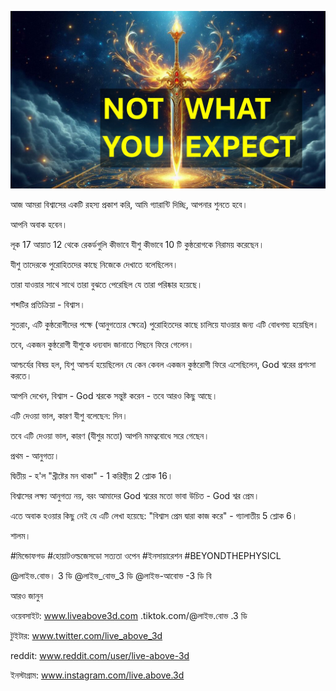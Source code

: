 ![Video cover image](../cover.jpg "cover photo")

আজ আমরা বিশ্বাসের একটি রহস্য প্রকাশ করি, আমি গ্যারান্টি দিচ্ছি, আপনার শুনতে হবে।

আপনি অবাক হবেন।

লূক 17 আয়াত 12 থেকে রেকর্ডগুলি কীভাবে যীশু কীভাবে 10 টি কুষ্ঠরোগকে নিরাময় করেছেন।

যীশু তাদেরকে পুরোহিতদের কাছে নিজেকে দেখাতে বলেছিলেন।

তারা যাওয়ার সাথে সাথে তারা বুঝতে পেরেছিল যে তারা পরিষ্কার হয়েছে।

শব্দটির প্রতিক্রিয়া - বিশ্বাস।

সুতরাং, এটি কুষ্ঠরোগীদের পক্ষে (আনুগত্যের ক্ষেত্রে) পুরোহিতদের কাছে চালিয়ে যাওয়ার জন্য এটি বোধগম্য হয়েছিল।

তবে, একজন কুষ্ঠরোগী যীশুকে ধন্যবাদ জানাতে পিছনে ফিরে গেলেন।

আশ্চর্যের বিষয় হল, যিশু আশ্চর্য হয়েছিলেন যে কেন কেবল একজন কুষ্ঠরোগী ফিরে এসেছিলেন, God শ্বরের প্রশংসা করতে।

আপনি দেখেন, বিশ্বাস - God শ্বরকে সন্তুষ্ট করেন - তবে আরও কিছু আছে।

এটি দেওয়া ভাল, কারণ যীশু বলেছেন: দিন।

তবে এটি দেওয়া ভাল, কারণ (যীশুর মতো) আপনি মমত্ববোধে সরে গেছেন।

প্রথম - আনুগত্য।

দ্বিতীয় - হ'ল "খ্রীষ্টের মন থাকা" - 1 করিন্থীয় 2 শ্লোক 16।

বিশ্বাসের লক্ষ্য আনুগত্য নয়, বরং আমাদের God শ্বরের মতো ভাবা উচিত - God শ্বর প্রেম।

এতে অবাক হওয়ার কিছু নেই যে এটি লেখা হয়েছে: "বিশ্বাস প্রেম দ্বারা কাজ করে" - গ্যালাতীয় 5 শ্লোক 6।

শালম।

#মিন্ডোফগড #হোয়াটওল্ডজেসডো সত্যতা ওপেন #ইনসায়ারেশন #BEYONDTHEPHYSICL

@লাইভ.বোভ। 3 ডি @লাইভ_বোভ_3 ডি @লাইভ-আবোভ -3 ডি বি

আরও জানুন

ওয়েবসাইট: www.liveabove3d.com .tiktok.com/@লাইভ.বোভ .3 ডি

টুইটার: www.twitter.com/live_above_3d

reddit: www.reddit.com/user/live-above-3d



ইনস্টাগ্রাম: www.instagram.com/live.above.3d